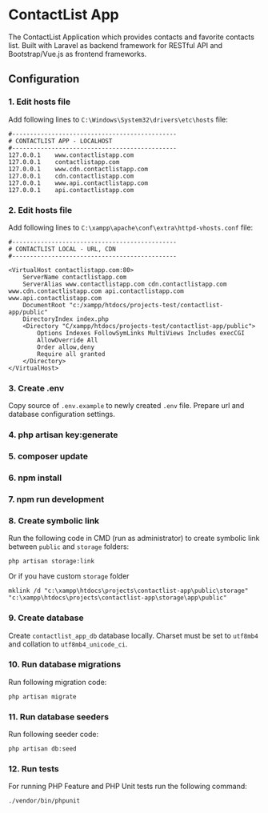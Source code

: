 # ContactList App

The ContactList Application which provides contacts and favorite contacts list. Built with Laravel as backend framework for RESTful API and Bootstrap/Vue.js as frontend frameworks.

## Configuration

### 1. Edit hosts file
Add following lines to `C:\Windows\System32\drivers\etc\hosts` file:

    #----------------------------------------------
    # CONTACTLIST APP - LOCALHOST
    #----------------------------------------------
    127.0.0.1    www.contactlistapp.com
    127.0.0.1    contactlistapp.com
    127.0.0.1    www.cdn.contactlistapp.com
    127.0.0.1    cdn.contactlistapp.com
    127.0.0.1    www.api.contactlistapp.com
    127.0.0.1    api.contactlistapp.com

### 2. Edit hosts file

Add following lines to `C:\xampp\apache\conf\extra\httpd-vhosts.conf` file:

    #----------------------------------------------
    # CONTACTLIST LOCAL - URL, CDN
    #----------------------------------------------

    <VirtualHost contactlistapp.com:80>
        ServerName contactlistapp.com
        ServerAlias www.contactlistapp.com cdn.contactlistapp.com www.cdn.contactlistapp.com api.contactlistapp.com www.api.contactlistapp.com
        DocumentRoot "c:/xampp/htdocs/projects-test/contactlist-app/public"
        DirectoryIndex index.php
        <Directory "C/xampp/htdocs/projects-test/contactlist-app/public">
            Options Indexes FollowSymLinks MultiViews Includes execCGI
            AllowOverride All
            Order allow,deny
            Require all granted
        </Directory>
    </VirtualHost>


### 3. Create .env

Copy source of `.env.example` to newly created `.env` file. Prepare url and database configuration settings.

### 4. php artisan key:generate

### 5. composer update

### 6. npm install

### 7. npm run development

### 8. Create symbolic link

Run the following code in CMD (run as administrator) to create symbolic link between `public` and `storage` folders:

    php artisan storage:link

Or if you have custom `storage` folder

    mklink /d "c:\xampp\htdocs\projects\contactlist-app\public\storage" "c:\xampp\htdocs\projects\contactlist-app\storage\app\public"

### 9. Create database

Create `contactlist_app_db` database locally. Charset must be set to `utf8mb4` and collation to `utf8mb4_unicode_ci`.

### 10. Run database migrations

Run following migration code:

    php artisan migrate

### 11. Run database seeders

Run following seeder code:

    php artisan db:seed

### 12. Run tests

For running PHP Feature and PHP Unit tests run the following command:

    ./vendor/bin/phpunit
